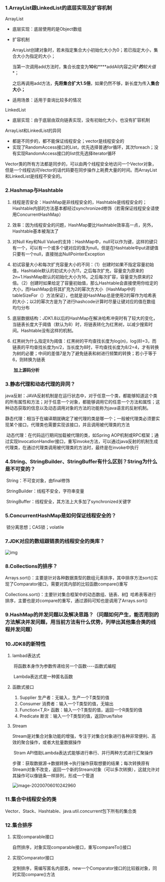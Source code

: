

### 1.ArrayList跟LinkedList的底层实现及扩容机制

ArrayList

- 底层实现：底层使用的是Object数组

- 扩容机制

  ArrayList创建对象时，若未指定集合大小初始化大小为0；若已指定大小，集合大小为指定的大小；

  当第一次调用add方法时，集合长度变为**10**和***\*addAll内容之间\****的**较大值**；

  之后再调用add方法，**先将集合扩大1.5倍**，如果仍然不够，新长度为传入**集合大小；**

- 适用场景：适用于查询比较多的情况

LinkedList

- 底层实现：由于底层由双向链表实现，没有初始化大小，也没有扩容机制

ArrayList和LinkedList的异同

- 都是不同步的，都不能保证线程安全；vector是线程安全的
- 实现了RandomAccess接口的List，优先选择普通for循环，其次foreach；没有实现RandomAccess接口的list优先选择iterator循环

Vector类的所有方法都是同步的，可以由两个线程安全地访问一个Vector对象，但是一个线程访问Vector的话代码要在同步操作上耗费大量的时间。而ArrayList和LinkedList是线程不安全的。

### 2.Hashmap与Hashtable

1. 线程是否安全：HashMap是非线程安全的，Hashtable是线程安全的；Hashtable内部的方法基本都经过synchronized修饰（若需保证线程安全请使用ConcurrentHashMap）

2. 效率：因为线程安全的问题，HashMap要比Hashtable效率高一点，另外，Hashtable基本被淘汰了

3. 对Null Key和Null Value的支持：HashMap中，null可以作为键，这样的键只有一个，可以有一个或多个键对应的值为null。但是在Hashtable中put进键值只要有一个null，直接抛出NullPointerException

4. 初试容量大小和每次扩充容量大小的不同：（1）创建时如果不指定容量初始值，Hashtable默认的初试大小为11，之后每次扩充，容量变为原来的2n+1.HashMap默认的初始化大小为16。之后每次扩容，容量变为原来的2倍。（2）创建时如果给定了容量初始值，那么Hashtable会直接使用你给定的大小，而HashMap会将其扩充为2的幂次方大小（HashMap中的tableSizeFor（）方法保证），也就是说HashMap总是使用2的幂作为哈希表的大小；以2的幂次方是为了进行hashcode计算时尽量让键对应的值在数组 均匀分布

5. 底层数据结构：JDK1.8以后的HashMap在解决哈希冲突时有了较大的变化，当链表长度大于阈值（默认为8）时，将链表转化为红黑树，以减少搜索时间。Hashtable没有这样的机制。

6. 红黑树为什么指定8为阈值：红黑树的平均查找长度为log(n)，log(8)=3，而链表的平均查找长度为n/2，当长度为8时，平均查找长度为8/2=4，才有转换为树的必要；中间的差值7是为了避免链表和树进行频繁的转换；若小于等于6，则转换为链表

   ​							**加上源码分析**

### 3.静态代理和动态代理的异同？

​		java反射：JAVA反射机制是在运行状态中，对于任意一个类，都能够知道这个类的所有属性和方法；对于任意一个对象，都能够调用它的任意一个方法和属性；这种动态获取的信息以及动态调用对象的方法的功能称为java语言的反射机制。

​		静态代理：相当于在编译期就确定了被代理的类是哪一个；一般被代理类必须要实现某个接口，代理类也需要实现该接口，并且调用被代理类的方法

​		动态代理：在代码运行期间加载被代理的类，如Spring AOP机制或RPC框架；通过实现InvocationHandler接口，重写invoke方法，可以通过java反射的机制生成代理类，在通过代理类调用被代理类的方法时，最终是在invoke中执行

### 4.String、StringBuilder、StringBuffer有什么区别？String为什么是不可变的？

​		String：不可变对象，由final修饰

​		StringBuilder：线程不安全，字符串变量

​		StringBuffer：线程安全，其方法上大多加了synchronized关键字

### 5.ConcurrentHashMap是如何保证线程安全的？

​		锁分离思想；CAS锁；volatile



### 7.JDK对应的数组跟链表的线程安全的类库？

![img](https://timgsa.baidu.com/timg?image&quality=80&size=b9999_10000&sec=1533816262839&di=a51c0622a7953f68ee7875dda2430a7c&imgtype=jpg&src=http%3A%2F%2Fimg1.imgtn.bdimg.com%2Fit%2Fu%3D3046597456%2C4072050019%26fm%3D214%26gp%3D0.jpg)

### 8.Collections的排序？

​		Arrays.sort()：主要是针对各种数据类型的数组元素排序，其中排序方法sort()实现了Comparator<T>接口，需要对其内部的比较函数compare()重写

​		Collections.sort()：主要针对集合框架中的动态数组、链表、树】哈希表等进行排序，主要也是对compare的重写，通过源码可知也是调用了Arrays.sort()

### 9.HashMap的并发问题以及解决思路？（问题如何产生，能否用别的方法解决并发问题，用当前方法有什么优势，列举出其他集合类的线程并发问题）

### 10.JDK8的新特性

1. lambad表达式

   ​		将函数本身作为参数传递给另一个函数----函数式编程

   ​		Lambda表达式是一种匿名函数

2. 函数式接口

   1. Supplier<T> 生产者：无输入，生产一个T类型的值
   2. Consumer<T> 消费者：输入一个T类型的值，无输出
   3. Function<T,R> 函数：输入一个T类型的值，返回一个R类型的值
   4. Predicate<T> 断言：输入一个T类型的值，返回true/false

3. Stream

   ​		Stream是对集合对象功能的增强，专注于对集合对象进行各种非常便利、高效的聚合操作，或者大批量数据操作

   ​		Stram API借助Lambda表达式能够进行串行、并行两种方式进行汇聚操作

   ​		步骤：获取数据源->数据转换->执行操作获取想要的结果；每次转换原有Stream对象不改变，返回一个新的Stream对象（可以多次转换），这就允许对其操作可以像链条一样排列，形成一个管道

   ![image-20200706010242960](C:\Users\Huff\AppData\Roaming\Typora\typora-user-images\image-20200706010242960.png)

### 11.集合中线程安全的类

Vector、Stack、Hashtable、java.util.concurrent包下所有的集合类

### 12.集合排序

1. 实现comparable接口

   自然排序，对象实现comparable接口，重写compareTo()接口

2. 实现Comparator接口

   定制排序，需编写匿名内部类，new一个Comparator接口的比较器对象，同时实现compare()方法